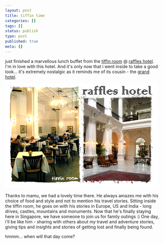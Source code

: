 ```yaml
---
layout: post
title: tiffin time
categories: []
tags: []
status: publish
type: post
published: true
meta: {}
---
```

just finished a marvellous lunch buffet from the [tiffin room](http://singapore.raffles.com/z912/restaurant_07.html) @ [raffles hotel](http://www.raffles.com/). I'm in love with this hotel. And it's only now that i went inside to take a good look... it's extremely nostalgic as it reminds me of its cousin - the [grand hotel](http://www.oberoikolkata.com/index.asp?leftinfo=1&leftitem=1).

![](/img/raffles_hotel_tiffin.jpg)

Thanks to mamu, we had a lovely time there. He always amazes me with his choice of food and style and not to mention his travel stories. Sitting inside the tiffin room, he goes on with his stories in Europe, US and India - long drives, castles, mountains and monuments. Now that he's finally staying here in Singapore, we have someone to join us for family outings :) One day, i'll be like him - sharing with others about _my_ travel and adventure stories, giving tips and insights and stories of getting lost and finally being found.

hmmm... when will that day come?
